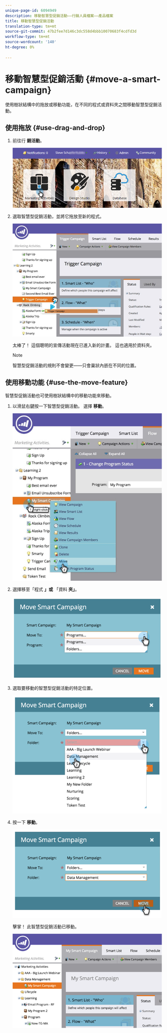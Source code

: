 ```yaml
---
unique-page-id: 6094949
description: 移動智慧型促銷活動——行銷人員檔案——產品檔案
title: 移動智慧型促銷活動
translation-type: tm+mt
source-git-commit: 47b2fee7d146c3dc558d4bbb10070683f4cdfd3d
workflow-type: tm+mt
source-wordcount: '140'
ht-degree: 0%

---
```



# 移動智慧型促銷活動 {#move-a-smart-campaign}

使用樹狀結構中的拖放或移動功能，在不同的程式或資料夾之間移動智慧型促銷活動。

## 使用拖放 {#use-drag-and-drop}

1. 前往行 **銷活動**。

   ![](assets/login-marketing-activities-2.png)

1. 選取智慧型促銷活動，並將它拖放至新的程式。

   ![](assets/rockclimbing-tabfix.jpg)

   太棒了！ 這個聰明的宣傳活動現在已進入新的計畫。 這也適用於資料夾。

   >[!NOTE]
   >
   >智慧型促銷活動的規則不會變更——只會巢狀內嵌在不同的位置。

## 使用移動功能 {#use-the-move-feature}

智慧型促銷活動也可使用樹狀結構中的移動功能來移動。

1. 以滑鼠右鍵按一下智慧型促銷活動。 選擇 **移動**。

   ![](assets/rockclimbing2.jpg)

1. 選擇移至「程式 **」或** 「資料 **夾」**。

   ![](assets/image2015-2-25-13-3a34-3a20.png)

1. 選取要移動的智慧型促銷活動的特定位置。

   ![](assets/image2015-2-25-13-3a36-3a4.png)

1. 按一下 **移動**。

   ![](assets/image2015-2-25-13-3a37-3a44.png)

   擊掌！ 此智慧型促銷活動已移動。

   ![](assets/image2015-2-25-13-39-51-copy-281-29.png)

